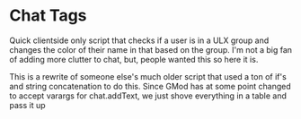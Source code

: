 # Chat Tags
Quick clientside only script that checks if a user is in a ULX group and changes the color of their name in that based on the group. I'm not a big fan of adding more clutter to chat, but, people wanted this so here it is.

This is a rewrite of someone else's much older script that used a ton of if's and string concatenation to do this. Since GMod has at some point changed to accept varargs for chat.addText, we just shove everything in a table and pass it up
